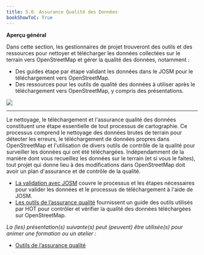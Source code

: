 ```yaml
---
title: 5.0. Assurance Qualité des Données
bookShowToC: True
---
```


**Aperçu général**

Dans cette section, les gestionnaires de projet trouveront des outils et des ressources pour nettoyer et télécharger les données collectées sur le terrain vers OpenStreetMap et gérer la qualité des données, notamment :

* Des guides étape par étape validant les données dans le JOSM pour le téléchargement vers OpenStreetMap.
* Des ressources pour les outils de qualité des données à utiliser après le téléchargement vers OpenStreetMap, y compris des présentations.

![](/images/5_quality_assurance/01_introduction_to_data_cleaning,_upload,_and_quality_assurance/050101_overview.jpg)

---

Le nettoyage, le téléchargement et l'assurance qualité des données constituent une étape essentielle de tout processus de cartographie. Ce processus comprend le nettoyage des données brutes de terrain pour détecter les erreurs, le téléchargement de données propres dans OpenStreetMap et l'utilisation de divers outils de contrôle de la qualité pour surveiller les données qui ont été téléchargées. Indépendamment de la manière dont vous recueillez les données sur le terrain (et si vous le faites), tout projet qui donne lieu à des modifications dans OpenStreetMap doit avoir un plan d'assurance et de contrôle de la qualité.


* [La validation avec JOSM](https://docs.google.com/document/d/1s_t44dIjdWd58oTPGhmlryGRh_FOAj80/edit?usp=drive_link&ouid=115942885484650939852&rtpof=true&sd=true) couvre le processus et les étapes nécessaires pour valider les données et le processus de téléchargement à l'aide de JOSM.
* [Les outils de l’assurance qualité](https://docs.google.com/document/d/1Gu5ldY7834VyNuQLpnZO2eoddFPEo-e7yqQau0lh2v0/edit) fournissent un guide des outils utilisés par HOT pour contrôler et vérifier la qualité des données téléchargées sur OpenStreetMap.

_La (les) présentation(s) suivante(s) peut (peuvent) être utilisée(s) pour animer une formation ou un atelier :_

* [Outils de l’assurance qualité](https://docs.google.com/presentation/d/1mn0ahFOCiz9DhrWmYFt1nrC25c7WQjODvXG6pTRJ-Jo/edit?usp=sharing)